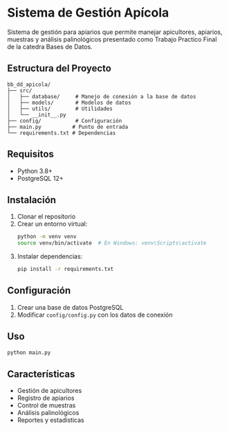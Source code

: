 # Sistema de Gestión Apícola

Sistema de gestión para apiarios que permite manejar apicultores, apiarios, muestras y análisis palinológicos presentado como Trabajo Practico Final de la catedra Bases de Datos.

## Estructura del Proyecto

```
bb_dd_apicola/
├── src/
│   ├── database/     # Manejo de conexión a la base de datos
│   ├── models/       # Modelos de datos
│   ├── utils/        # Utilidades
│   └── __init__.py
├── config/           # Configuración
├── main.py          # Punto de entrada
└── requirements.txt # Dependencias
```

## Requisitos

- Python 3.8+
- PostgreSQL 12+

## Instalación

1. Clonar el repositorio
2. Crear un entorno virtual:
   ```bash
   python -m venv venv
   source venv/bin/activate  # En Windows: venv\Scripts\activate
   ```
3. Instalar dependencias:
   ```bash
   pip install -r requirements.txt
   ```

## Configuración

1. Crear una base de datos PostgreSQL
2. Modificar `config/config.py` con los datos de conexión

## Uso

```bash
python main.py
```

## Características

- Gestión de apicultores
- Registro de apiarios
- Control de muestras
- Análisis palinológicos
- Reportes y estadísticas